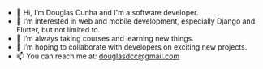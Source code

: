 - 👋 Hi, I’m Douglas Cunha and I'm a software developer.
- 👀 I’m interested in web and mobile development, especially Django and Flutter, but not limited to.
- 🌱 I’m always taking courses and learning new things.
- 💞️ I’m hoping to collaborate with developers on exciting new projects.
- 📫 You can reach me at: douglasdcc@gmail.com

<!---
douglasdcc/douglasdcc is a ✨ special ✨ repository because its `README.md` (this file) appears on your GitHub profile.
You can click the Preview link to take a look at your changes.
--->
